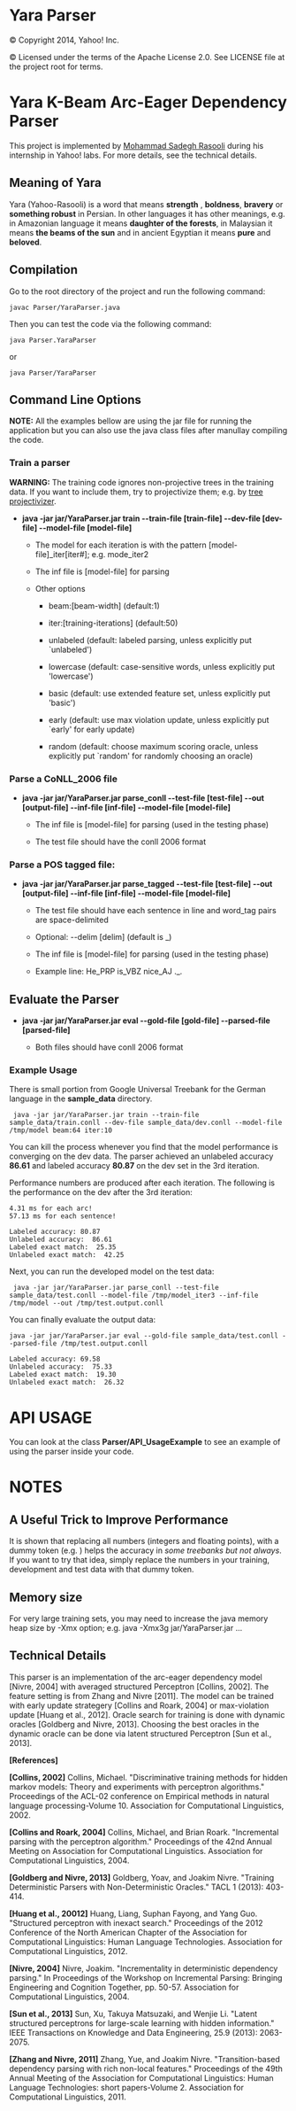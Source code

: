 Yara Parser
===================

&copy; Copyright 2014, Yahoo! Inc.

&copy; Licensed under the terms of the Apache License 2.0. See LICENSE file at the project root for terms.


# Yara K-Beam Arc-Eager Dependency Parser

This project is implemented by [Mohammad Sadegh Rasooli](www.cs.columbia.edu:/~rasooli) during his internship in Yahoo! labs. For more details, see the technical details.

## Meaning of Yara
Yara (Yahoo-Rasooli) is a word that means __strength__ , __boldness__, __bravery__ or __something robust__ in Persian. In other languages it has other meanings, e.g. in Amazonian language it means __daughter of the forests__, in Malaysian it means  __the beams of the sun__ and in ancient Egyptian it means __pure__ and __beloved__.

## Compilation

Go to the root directory of the project and run the following command:
	
	javac Parser/YaraParser.java

Then you can test the code via the following command:

    java Parser.YaraParser
    
or
    
    java Parser/YaraParser


## Command Line Options

__NOTE:__ All the examples bellow are using the jar file for running the application but you can also use the java class files after manullay compiling the code.

### Train a parser

__WARNING:__ The training code ignores non-projective trees in the training data. If you want to include them, try to projectivize them; e.g. by [tree projectivizer](http://www.cs.bgu.ac.il/~yoavg/software/projectivize/).

* __java -jar jar/YaraParser.jar train --train-file [train-file] --dev-file [dev-file] --model-file [model-file]__
	
	*	 The model for each iteration is with the pattern [model-file]_iter[iter#]; e.g. mode_iter2
	
	* The inf file is [model-file] for parsing
	
	*	 Other options
	 	 
	 	 * beam:[beam-width] (default:1)
	 	 
	 	 * iter:[training-iterations] (default:50)
	 	 
	 	 * unlabeled (default: labeled parsing, unless explicitly put `unlabeled')
	 	 
	 	 * lowercase (default: case-sensitive words, unless explicitly put 'lowercase')
	 	 
	 	 * basic (default: use extended feature set, unless explicitly put 'basic')
	 	 
	 	 * early (default: use max violation update, unless explicitly put `early' for early update)
	 	 
	 	 
	 	 * random (default: choose maximum scoring oracle, unless explicitly put `random' for randomly choosing an oracle)
	 

### Parse a CoNLL_2006 file
* __java -jar jar/YaraParser.jar parse_conll --test-file [test-file] --out [output-file] --inf-file [inf-file] --model-file [model-file]__
	
	* The inf file is [model-file] for parsing (used in the testing phase)
	
	* The test file should have the conll 2006 format

### Parse a POS tagged file:
* __java -jar jar/YaraParser.jar parse_tagged --test-file [test-file] --out [output-file] --inf-file [inf-file] --model-file [model-file]__
	
	* The test file should have each sentence in line and word_tag pairs are space-delimited
	
	* Optional:  --delim [delim] (default is _)
	
	* The inf file is [model-file] for parsing (used in the testing phase)
	 
	* Example line: He_PRP is_VBZ nice_AJ ._.

## Evaluate the Parser
* __java -jar jar/YaraParser.jar eval --gold-file [gold-file] --parsed-file [parsed-file]__
	
	* Both files should have conll 2006 format

### Example Usage
There is small portion from Google Universal Treebank for the German language in the __sample\_data__ directory. 

     java -jar jar/YaraParser.jar train --train-file sample_data/train.conll --dev-file sample_data/dev.conll --model-file /tmp/model beam:64 iter:10

You can kill the process whenever you find that the model performance is converging on the dev data. The parser achieved an unlabeled accuracy __86.61__ and labeled accuracy __80.87__ on the dev set in the 3rd iteration. 

Performance numbers are produced after each iteration. The following is the performance on the dev after the 3rd iteration:

    4.31 ms for each arc!
	57.13 ms for each sentence!

	Labeled accuracy: 80.87
	Unlabeled accuracy:  86.61
	Labeled exact match:  25.35
	Unlabeled exact match:  42.25

Next, you can run the developed model on the test data:

     java -jar jar/YaraParser.jar parse_conll --test-file sample_data/test.conll --model-file /tmp/model_iter3 --inf-file /tmp/model --out /tmp/test.output.conll

You can finally evaluate the output data:

	java -jar jar/YaraParser.jar eval --gold-file sample_data/test.conll --parsed-file /tmp/test.output.conll

    Labeled accuracy: 69.58
	Unlabeled accuracy:  75.33
	Labeled exact match:  19.30
	Unlabeled exact match:  26.32

# API USAGE

You can look at the class __Parser/API_UsageExample__ to see an example of using the parser inside your code.

# NOTES

## A Useful Trick to Improve Performance
It is shown that replacing all numbers (integers and floating points), with a dummy token (e.g. <num>) helps the accuracy in _some treebanks but not always_. If you want to try that idea, simply replace the numbers in your training, development and test data with that dummy token.

## Memory size
For very large training sets, you may need to increase the java memory heap size by -Xmx option; e.g. java -Xmx3g jar/YaraParser.jar ...


## Technical Details
This parser is an implementation of the arc-eager dependency model [Nivre, 2004] with averaged structured Perceptron [Collins, 2002]. The feature setting is from Zhang and Nivre [2011]. The model can be trained with early update strategery [Collins and Roark, 2004] or max-violation update [Huang et al., 2012]. Oracle search for training is done with dynamic oracles [Goldberg and Nivre, 2013]. Choosing the best oracles in the dynamic oracle can be done via latent structured Perceptron [Sun et al., 2013]. 

__[References]__


__[Collins, 2002]__ Collins, Michael. "Discriminative training methods for hidden markov models: Theory and experiments with perceptron algorithms." Proceedings of the ACL-02 conference on Empirical methods in natural language processing-Volume 10. Association for Computational Linguistics, 2002.

__[Collins and Roark, 2004]__ Collins, Michael, and Brian Roark. "Incremental parsing with the perceptron algorithm." Proceedings of the 42nd Annual Meeting on Association for Computational Linguistics. Association for Computational Linguistics, 2004.

__[Goldberg and Nivre, 2013]__ Goldberg, Yoav, and Joakim Nivre. "Training Deterministic Parsers with Non-Deterministic Oracles." TACL 1 (2013): 403-414.

__[Huang et al., 20012]__ Huang, Liang, Suphan Fayong, and Yang Guo. "Structured perceptron with inexact search." Proceedings of the 2012 Conference of the North American Chapter of the Association for Computational Linguistics: Human Language Technologies. Association for Computational Linguistics, 2012.

__[Nivre, 2004]__ Nivre, Joakim. "Incrementality in deterministic dependency parsing." In Proceedings of the Workshop on Incremental Parsing: Bringing Engineering and Cognition Together, pp. 50-57. Association for Computational Linguistics, 2004.

__[Sun et al., 2013]__ Sun, Xu, Takuya Matsuzaki, and Wenjie Li. "Latent structured perceptrons for large-scale learning with hidden information." IEEE Transactions on Knowledge and Data Engineering, 25.9 (2013): 2063-2075.

__[Zhang and Nivre, 2011]__ Zhang, Yue, and Joakim Nivre. "Transition-based dependency parsing with rich non-local features." Proceedings of the 49th Annual Meeting of the Association for Computational Linguistics: Human Language Technologies: short papers-Volume 2. Association for Computational Linguistics, 2011.
